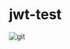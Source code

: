 # jwt-test

![git](https://user-images.githubusercontent.com/32120336/162768744-1cb8a7f5-f546-429a-b4e6-183b58e1dbd5.png)
